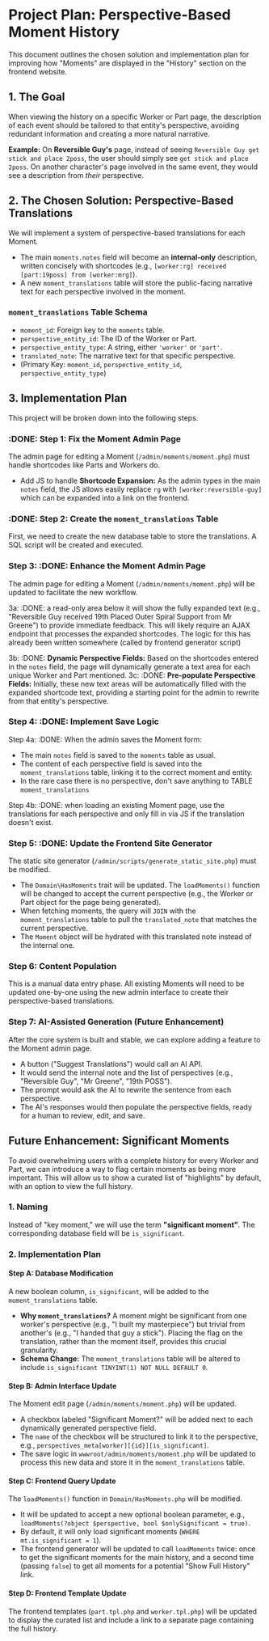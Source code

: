 # Project Plan: Perspective-Based Moment History

This document outlines the chosen solution and implementation plan for improving how "Moments" are displayed in the "History" section on the frontend website.

## 1. The Goal

When viewing the history on a specific Worker or Part page, the description of each event should be tailored to that entity's perspective, avoiding redundant information and creating a more natural narrative.

**Example:** On **Reversible Guy's** page, instead of seeing `Reversible Guy get stick and place 2poss`, the user should simply see `get stick and place 2poss`. On another character's page involved in the same event, they would see a description from *their* perspective.

## 2. The Chosen Solution: Perspective-Based Translations

We will implement a system of perspective-based translations for each Moment.

*   The main `moments.notes` field will become an **internal-only** description, written concisely with shortcodes (e.g., `[worker:rg] received [part:19poss] from [worker:mrg]`).
*   A new `moment_translations` table will store the public-facing narrative text for each perspective involved in the moment.

### `moment_translations` Table Schema

*   `moment_id`: Foreign key to the `moments` table.
*   `perspective_entity_id`: The ID of the Worker or Part.
*   `perspective_entity_type`: A string, either `'worker'` or `'part'`.
*   `translated_note`: The narrative text for that specific perspective.
*   (Primary Key: `moment_id`, `perspective_entity_id`, `perspective_entity_type`)

## 3. Implementation Plan

This project will be broken down into the following steps.

### :DONE: Step 1: Fix the Moment Admin Page
The admin page for editing a Moment (`/admin/moments/moment.php`) must handle shortcodes like Parts and Workers do.

* Add JS to handle **Shortcode Expansion:** As the admin types in the main `notes` field, the JS allows easily replace `rg` with `[worker:reversible-guy]` which can be expanded into a link on the frontend.

### :DONE: Step 2: Create the `moment_translations` Table
First, we need to create the new database table to store the translations. A SQL script will be created and executed.

### Step 3: :DONE: Enhance the Moment Admin Page
The admin page for editing a Moment (`/admin/moments/moment.php`) will be updated to facilitate the new workflow.

3a: :DONE: a read-only area below it will show the fully expanded text (e.g., "Reversible Guy received 19th Placed Outer Spiral Support from Mr Greene") to provide immediate feedback. This will likely require an AJAX endpoint that processes the expanded shortcodes.     The logic for this has already been written somewhere (called by frontend generator script)

3b: :DONE: **Dynamic Perspective Fields:** Based on the shortcodes entered in the `notes` field, the page will dynamically generate a text area for each unique Worker and Part mentioned.
3c: :DONE: **Pre-populate Perspective Fields:** Initially, these new text areas will be automatically filled with the expanded shortcode text, providing a starting point for the admin to rewrite from that entity's perspective.

### Step 4: :DONE: Implement Save Logic

Step 4a: :DONE: When the admin saves the Moment form:
*   The main `notes` field is saved to the `moments` table as usual.
*   The content of each perspective field is saved into the `moment_translations` table, linking it to the correct moment and entity.
*   In the rare case there is no perspective, don't save anything to TABLE `moment_translations`

Step 4b: :DONE: when loading an existing Moment page, use the translations for each perspective and only fill in via JS if the translation doesn't exist.


### Step 5: :DONE: Update the Frontend Site Generator
The static site generator (`/admin/scripts/generate_static_site.php`) must be modified.

*   The `Domain\HasMoments` trait will be updated. The `loadMoments()` function will be changed to accept the current perspective (e.g., the Worker or Part object for the page being generated).
*   When fetching moments, the query will `JOIN` with the `moment_translations` table to pull the `translated_note` that matches the current perspective.
*   The `Moment` object will be hydrated with this translated note instead of the internal one.

### Step 6: Content Population
This is a manual data entry phase. All existing Moments will need to be updated one-by-one using the new admin interface to create their perspective-based translations.

### Step 7: AI-Assisted Generation (Future Enhancement)
After the core system is built and stable, we can explore adding a feature to the Moment admin page.
*   A button ("Suggest Translations") would call an AI API.
*   It would send the internal note and the list of perspectives (e.g., "Reversible Guy", "Mr Greene", "19th POSS").
*   The prompt would ask the AI to rewrite the sentence from each perspective.
*   The AI's responses would then populate the perspective fields, ready for a human to review, edit, and save.

## Future Enhancement: Significant Moments

To avoid overwhelming users with a complete history for every Worker and Part, we can introduce a way to flag certain moments as being more important. This will allow us to show a curated list of "highlights" by default, with an option to view the full history.

### 1. Naming

Instead of "key moment," we will use the term **"significant moment"**. The corresponding database field will be `is_significant`.

### 2. Implementation Plan

#### Step A: Database Modification
A new boolean column, `is_significant`, will be added to the `moment_translations` table.

*   **Why `moment_translations`?** A moment might be significant from one worker's perspective (e.g., "I built my masterpiece") but trivial from another's (e.g., "I handed that guy a stick"). Placing the flag on the translation, rather than the moment itself, provides this crucial granularity.
*   **Schema Change:** The `moment_translations` table will be altered to include `is_significant TINYINT(1) NOT NULL DEFAULT 0`.

#### Step B: Admin Interface Update
The Moment edit page (`/admin/moments/moment.php`) will be updated.

*   A checkbox labeled "Significant Moment?" will be added next to each dynamically generated perspective field.
*   The `name` of the checkbox will be structured to link it to the perspective, e.g., `perspectives_meta[worker][{id}][is_significant]`.
*   The save logic in `wwwroot/admin/moments/moment.php` will be updated to process this new data and store it in the `moment_translations` table.

#### Step C: Frontend Query Update
The `loadMoments()` function in `Domain/HasMoments.php` will be modified.

*   It will be updated to accept a new optional boolean parameter, e.g., `loadMoments(?object $perspective, bool $onlySignificant = true)`.
*   By default, it will only load significant moments (`WHERE mt.is_significant = 1`).
*   The frontend generator will be updated to call `loadMoments` twice: once to get the significant moments for the main history, and a second time (passing `false`) to get all moments for a potential "Show Full History" link.

#### Step D: Frontend Template Update
The frontend templates (`part.tpl.php` and `worker.tpl.php`) will be updated to display the curated list and include a link to a separate page containing the full history.
